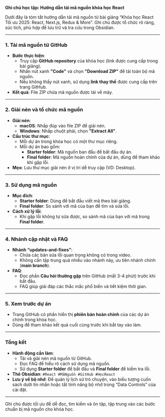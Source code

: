 **Ghi chú học tập: Hướng dẫn tải mã nguồn khóa học React**

Dưới đây là tóm tắt hướng dẫn tải mã nguồn từ bài giảng “Khóa học React Tối ưu 2025: React, Next.js, Redux & More”. Ghi chú được tổ chức rõ ràng, súc tích, phù hợp để lưu trữ và tra cứu trong Obsidian.

---

### 1. Tải mã nguồn từ GitHub
- **Bước thực hiện**:
  - Truy cập **GitHub repository** của khóa học (link được cung cấp trong bài giảng).
  - Nhấn nút xanh **"Code"** và chọn **"Download ZIP"** để tải toàn bộ mã nguồn.
  - Nếu không thấy nút xanh, sử dụng **link thay thế** được cung cấp trên trang GitHub.
- **Kết quả**: File ZIP chứa mã nguồn được tải về máy.

---

### 2. Giải nén và tổ chức mã nguồn
- **Giải nén**:
  - **macOS**: Nhấp đúp vào file ZIP để giải nén.
  - **Windows**: Nhấp chuột phải, chọn **"Extract All"**.
- **Cấu trúc thư mục**:
  - Mỗi dự án trong khóa học có một thư mục riêng.
  - Mỗi dự án bao gồm:
    - **Starter folder**: Mã nguồn ban đầu để bắt đầu dự án.
    - **Final folder**: Mã nguồn hoàn chỉnh của dự án, dùng để tham khảo khi gặp lỗi.
- **Mẹo**: Lưu thư mục giải nén ở vị trí dễ truy cập (VD: Desktop).

---

### 3. Sử dụng mã nguồn
- **Mục đích**:
  - **Starter folder**: Dùng để bắt đầu viết mã theo bài giảng.
  - **Final folder**: So sánh với mã của bạn để tìm và sửa lỗi.
- **Cách xử lý lỗi**:
  - Khi gặp lỗi không tự sửa được, so sánh mã của bạn với mã trong **Final folder**.

---

### 4. Nhánh cập nhật và FAQ
- **Nhánh “updates-and-fixes”**:
  - Chứa các bản sửa lỗi quan trọng không có trong video.
  - Không cần tập trung quá nhiều vào nhánh này, ưu tiên nhánh chính (**main branch**).
- **FAQ**:
  - Đọc phần **Câu hỏi thường gặp** trên GitHub (mất 3-4 phút) trước khi bắt đầu.
  - FAQ giúp giải đáp các thắc mắc phổ biến và tiết kiệm thời gian.

---

### 5. Xem trước dự án
- Trang GitHub có phần hiển thị **phiên bản hoàn chỉnh** của các dự án chính trong khóa học.
- Dùng để tham khảo kết quả cuối cùng trước khi bắt tay vào làm.

---

### Tổng kết
- **Hành động cần làm**:
  - Tải và giải nén mã nguồn từ GitHub.
  - Đọc FAQ để hiểu rõ cách sử dụng mã nguồn.
  - Sử dụng **Starter folder** để bắt đầu và **Final folder** để kiểm tra lỗi.
- **Thẻ Obsidian**: `#React #MãNguồn #GitHub #HọcReact`
- **Lưu ý về bộ nhớ**: Để quản lý lịch sử trò chuyện, vào biểu tượng cuốn sách dưới tin nhắn hoặc tắt tính năng bộ nhớ trong “Data Controls” của cài đặt.

---

Ghi chú được tối ưu để dễ đọc, tìm kiếm và ôn tập, tập trung vào các bước chuẩn bị mã nguồn cho khóa học.